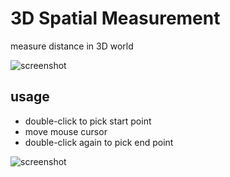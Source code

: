 # 3D Spatial Measurement

measure distance in 3D world

![screenshot](https://github.com/CrashedBboy/cesium-playground/raw/master/measure/reference/distance_measurement.jpg)

## usage

* double-click to pick start point
* move mouse cursor
* double-click again to pick end point

![screenshot](https://github.com/CrashedBboy/cesium-playground/raw/master/measure/reference/distance_measurement.gif)
